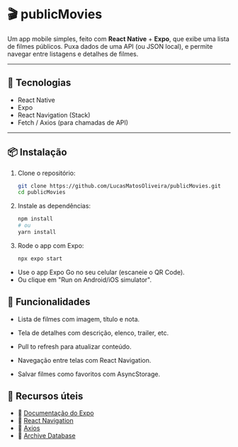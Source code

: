 # 🎬 publicMovies

Um app mobile simples, feito com **React Native** + **Expo**, que exibe uma lista de filmes públicos. Puxa dados de uma API (ou JSON local), e permite navegar entre listagens e detalhes de filmes.

---

## 🚀 Tecnologias

- React Native
- Expo
- React Navigation (Stack)
- Fetch / Axios (para chamadas de API)

---

## 📦 Instalação

1. Clone o repositório:

   ```bash
   git clone https://github.com/LucasMatosOliveira/publicMovies.git
   cd publicMovies
   ```

2. Instale as dependências:
   ```bash
   npm install
   # ou
   yarn install
   ```

3. Rode o app com Expo:
   ```bash
   npx expo start
   ```
 - Use o app Expo Go no seu celular (escaneie o QR Code).
 - Ou clique em "Run on Android/iOS simulator".


## 📱 Funcionalidades
 - Lista de filmes com imagem, título e nota.

 - Tela de detalhes com descrição, elenco, trailer, etc.

 - Pull to refresh para atualizar conteúdo.

 - Navegação entre telas com React Navigation.

 - Salvar filmes como favoritos com AsyncStorage.

## 🔗 Recursos úteis

- 📘 [Documentação do Expo](https://docs.expo.dev)
- 🚦 [React Navigation](https://reactnavigation.org/)
- 🔌 [Axios](https://axios-http.com/)
- 🎥 [Archive Database](https://archive.org)